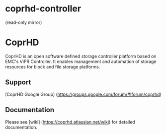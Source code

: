 # coprhd-controller
(read-only mirror)

CoprHD
=====
CoprHD is an open software defined storage controller platform based on EMC's ViPR Controller. It enables management and automation of storage resources for block and file storage platforms.

Support
----------
[CoprHD Google Group] (https://groups.google.com/forum/#!forum/coprhd)


Documentation
--------------
Please see [wiki] (https://coprhd.atlassian.net/wiki) for detailed documentation.
